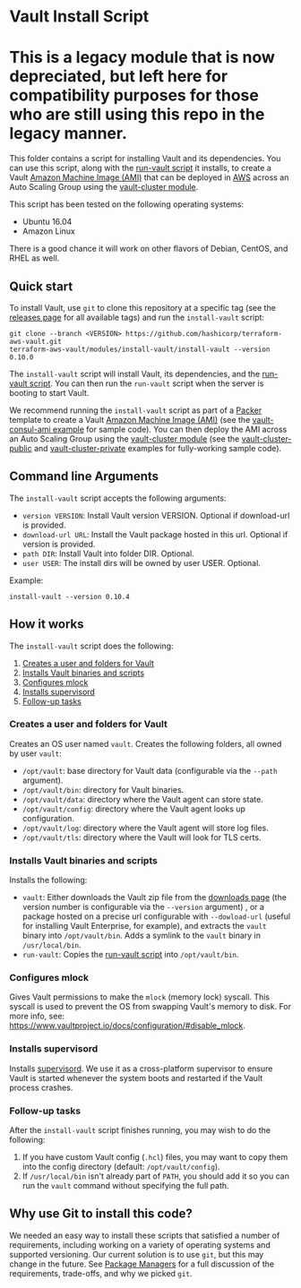 # Vault Install Script
# This is a legacy module that is now depreciated, but left here for compatibility purposes for those who are still using this repo in the legacy manner.

This folder contains a script for installing Vault and its dependencies. You can use this script, along with the
[run-vault script](https://github.com/hashicorp/terraform-aws-vault/tree/master/modules/run-vault) it installs, to create a Vault [Amazon Machine Image 
(AMI)](http://docs.aws.amazon.com/AWSEC2/latest/UserGuide/AMIs.html) that can be deployed in 
[AWS](https://aws.amazon.com/) across an Auto Scaling Group using the [vault-cluster module](https://github.com/hashicorp/terraform-aws-vault/tree/master/modules/vault-cluster).

This script has been tested on the following operating systems:

* Ubuntu 16.04
* Amazon Linux

There is a good chance it will work on other flavors of Debian, CentOS, and RHEL as well.



## Quick start

To install Vault, use `git` to clone this repository at a specific tag (see the [releases page](../../../../releases) 
for all available tags) and run the `install-vault` script:

```
git clone --branch <VERSION> https://github.com/hashicorp/terraform-aws-vault.git
terraform-aws-vault/modules/install-vault/install-vault --version 0.10.0
```

The `install-vault` script will install Vault, its dependencies, and the [run-vault script](https://github.com/hashicorp/terraform-aws-vault/tree/master/modules/run-vault).
You can then run the `run-vault` script when the server is booting to start Vault.

We recommend running the `install-vault` script as part of a [Packer](https://www.packer.io/) template to create a
Vault [Amazon Machine Image (AMI)](http://docs.aws.amazon.com/AWSEC2/latest/UserGuide/AMIs.html) (see the 
[vault-consul-ami example](https://github.com/hashicorp/terraform-aws-vault/tree/master/examples/vault-consul-ami) for sample code). You can then deploy the AMI across an Auto 
Scaling Group using the [vault-cluster module](https://github.com/hashicorp/terraform-aws-vault/tree/master/modules/vault-cluster) (see the 
[vault-cluster-public](https://github.com/hashicorp/terraform-aws-vault/tree/master/examples/vault-cluster-public) and [vault-cluster-private](https://github.com/hashicorp/terraform-aws-vault/tree/master/examples/vault-cluster-private) 
examples for fully-working sample code).




## Command line Arguments

The `install-vault` script accepts the following arguments:

* `version VERSION`: Install Vault version VERSION. Optional if download-url is provided.
* `download-url URL`: Install the Vault package hosted in this url. Optional if version is provided.
* `path DIR`: Install Vault into folder DIR. Optional.
* `user USER`: The install dirs will be owned by user USER. Optional.

Example:

```
install-vault --version 0.10.4
```



## How it works

The `install-vault` script does the following:

1. [Creates a user and folders for Vault](#create-a-user-and-folders-for-vault)
1. [Installs Vault binaries and scripts](#install-vault-binaries-and-scripts)
1. [Configures mlock](#configure-mlock)
1. [Installs supervisord](#install-supervisord)
1. [Follow-up tasks](#follow-up-tasks)


### Creates a user and folders for Vault

Creates an OS user named `vault`. Creates the following folders, all owned by user `vault`:

* `/opt/vault`: base directory for Vault data (configurable via the `--path` argument).
* `/opt/vault/bin`: directory for Vault binaries.
* `/opt/vault/data`: directory where the Vault agent can store state.
* `/opt/vault/config`: directory where the Vault agent looks up configuration.
* `/opt/vault/log`: directory where the Vault agent will store log files.
* `/opt/vault/tls`: directory where the Vault will look for TLS certs.


### Installs Vault binaries and scripts

Installs the following:

* `vault`: Either downloads the Vault zip file from the [downloads page](https://www.vaultproject.io/downloads.html) (the
  version number is configurable via the `--version` argument) , or a package hosted on a precise url configurable with `--dowload-url`
  (useful for installing Vault Enterprise, for example), and extracts the `vault` binary into `/opt/vault/bin`. Adds a
  symlink to the `vault` binary in `/usr/local/bin`.
* `run-vault`: Copies the [run-vault script](https://github.com/hashicorp/terraform-aws-vault/tree/master/modules/run-vault) into `/opt/vault/bin`.


### Configures mlock

Gives Vault permissions to make the `mlock` (memory lock) syscall. This syscall is used to prevent the OS from swapping
Vault's memory to disk. For more info, see: https://www.vaultproject.io/docs/configuration/#disable_mlock.


### Installs supervisord

Installs [supervisord](http://supervisord.org/). We use it as a cross-platform supervisor to ensure Vault is started
whenever the system boots and restarted if the Vault process crashes.


### Follow-up tasks

After the `install-vault` script finishes running, you may wish to do the following:

1. If you have custom Vault config (`.hcl`) files, you may want to copy them into the config directory (default:
   `/opt/vault/config`).
1. If `/usr/local/bin` isn't already part of `PATH`, you should add it so you can run the `vault` command without
   specifying the full path.
   


## Why use Git to install this code?

We needed an easy way to install these scripts that satisfied a number of requirements, including working on a variety 
of operating systems and supported versioning. Our current solution is to use `git`, but this may change in the future.
See [Package Managers](https://github.com/hashicorp/terraform-aws-consul/blob/master/_docs/package-managers.md) for 
a full discussion of the requirements, trade-offs, and why we picked `git`.

